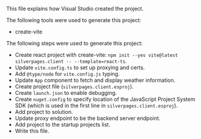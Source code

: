 This file explains how Visual Studio created the project.

The following tools were used to generate this project:
- create-vite

The following steps were used to generate this project:
- Create react project with create-vite: `npm init --yes vite@latest silverpages.client -- --template=react-ts`.
- Update `vite.config.ts` to set up proxying and certs.
- Add `@type/node` for `vite.config.js` typing.
- Update `App` component to fetch and display weather information.
- Create project file (`silverpages.client.esproj`).
- Create `launch.json` to enable debugging.
- Create `nuget.config` to specify location of the JavaScript Project System SDK (which is used in the first line in `silverpages.client.esproj`).
- Add project to solution.
- Update proxy endpoint to be the backend server endpoint.
- Add project to the startup projects list.
- Write this file.
